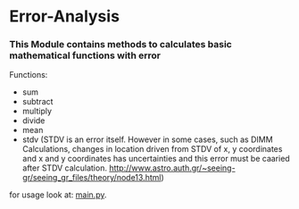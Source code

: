 # Error-Analysis
### This Module contains methods to calculates basic mathematical functions with error

Functions:
- sum
- subtract
- multiply
- divide
- mean
- stdv (STDV is an error itself. However in some cases, such as DIMM Calculations, changes in location driven from STDV of x, y coordinates and x and y coordinates has uncertainties and this error must be caaried after STDV calculation. http://www.astro.auth.gr/~seeing-gr/seeing_gr_files/theory/node13.html)

for usage look at:
[main.py](https://github.com/mshemuni/Error-Analysis/blob/master/main.py).
